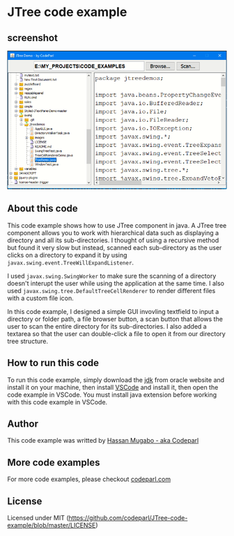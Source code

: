 # JTree code example

## screenshot

![screenshot](screenshot.png)

## About this code

This code example shows how to use JTree component in java. A JTree tree component allows you to work with hierarchical data such as displaying a directory and all its sub-directories. I thought of using a recursive method but found it very slow but instead, scanned each sub-directory as the user clicks on a directory to expand it  by using `javax.swing.event.TreeWillExpandListener`.

I used `javax.swing.SwingWorker` to make sure the scanning of a directory doesn't interupt the user while using the application at the same time. I also used `javax.swing.tree.DefaultTreeCellRenderer` to render different files with a custom file icon.

In this code example, I designed a simple GUI invovling textfield to input a directory or folder path, a file browser button, a scan button that allows the user to scan the entire directory for its sub-directories. I also added a textarea so that the user can double-click a file to open it from our directory tree structure.

## How to run this code

To run this code example, simply download the [jdk](https://www.oracle.com/java/technologies/javase-jdk16-downloads.html)  from oracle website and install it on your machine, then install [VSCode](https://code.visualstudio.com/download) and install it, then open the code example in VSCode. You must install java extension before working with this code example in VSCode.

## Author

This code example was writted by [Hassan Mugabo - aka Codeparl](https://github.com/codeparl)

## More code examples

For more code examples, please checkout [codeparl.com](https://codeparl.com)

## License

Licensed under MIT (https://github.com/codeparl/JTree-code-example/blob/master/LICENSE)